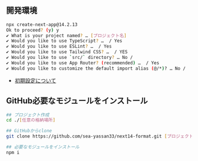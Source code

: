 ## 開発環境
```sh
npx create-next-app@14.2.13
Ok to proceed? (y) y
✔ What is your project named? … [プロジェクト名]
✔ Would you like to use TypeScript? …  / Yes
✔ Would you like to use ESLint? …  / Yes
✔ Would you like to use Tailwind CSS? …  / YES
✔ Would you like to use `src/` directory? … No / 
✔ Would you like to use App Router? (recommended) …  / Yes
✔ Would you like to customize the default import alias (@/*)? … No / 
```

- [初期設定について](./document/initial_setup.md)

## GitHub必要なモジュールをインストール
```sh
## プロジェクト作成
cd ./[任意の格納場所]

## GitHubからclone
git clone https://github.com/sea-yassan33/next14-format.git [プロジェクト名]

## 必要なモジュールをインストール
npm i
```